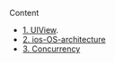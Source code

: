 
Content
- [1. UIView](/View/uivew.md). 
- [2. ios-OS-architecture](/Others/iosOSarchi.md)
- [3. Concurrency](Concurrency/concurrency.md)